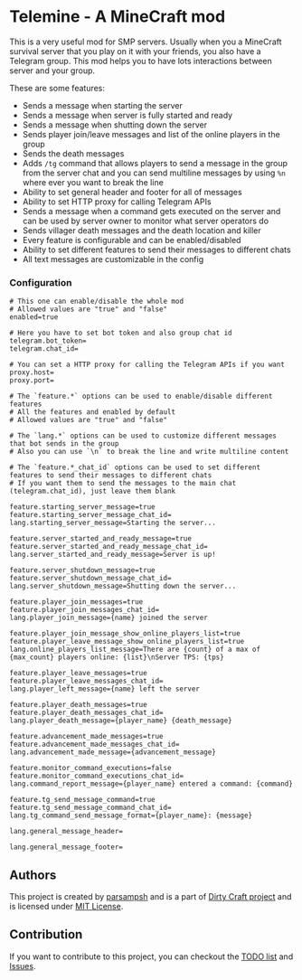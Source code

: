# Telemine - A MineCraft mod
This is a very useful mod for SMP servers.
Usually when you a MineCraft survival server that you play on it with your friends, you also have a Telegram group.
This mod helps you to have lots interactions between server and your group.

These are some features:

- Sends a message when starting the server
- Sends a message when server is fully started and ready
- Sends a message when shutting down the server
- Sends player join/leave messages and list of the online players in the group
- Sends the death messages
- Adds `/tg` command that allows players to send a message in the group from the server chat and you can send multiline messages by using `%n` where ever you want to break the line
- Ability to set general header and footer for all of messages
- Ability to set HTTP proxy for calling Telegram APIs
- Sends a message when a command gets executed on the server and can be used by server owner to monitor what server operators do
- Sends villager death messages and the death location and killer
- Every feature is configurable and can be enabled/disabled
- Ability to set different features to send their messages to different chats
- All text messages are customizable in the config

### Configuration

```properties
# This one can enable/disable the whole mod
# Allowed values are "true" and "false"
enabled=true

# Here you have to set bot token and also group chat id
telegram.bot_token=
telegram.chat_id=

# You can set a HTTP proxy for calling the Telegram APIs if you want
proxy.host=
proxy.port=

# The `feature.*` options can be used to enable/disable different features
# All the features and enabled by default
# Allowed values are "true" and "false"

# The `lang.*` options can be used to customize different messages that bot sends in the group
# Also you can use `\n` to break the line and write multiline content

# The `feature.*_chat_id` options can be used to set different features to send their messages to different chats
# If you want them to send the messages to the main chat (telegram.chat_id), just leave them blank

feature.starting_server_message=true
feature.starting_server_message_chat_id=
lang.starting_server_message=Starting the server...

feature.server_started_and_ready_message=true
feature.server_started_and_ready_message_chat_id=
lang.server_started_and_ready_message=Server is up!

feature.server_shutdown_message=true
feature.server_shutdown_message_chat_id=
lang.server_shutdown_message=Shutting down the server...

feature.player_join_messages=true
feature.player_join_messages_chat_id=
lang.player_join_message={name} joined the server

feature.player_join_message_show_online_players_list=true
feature.player_leave_message_show_online_players_list=true
lang.online_players_list_message=There are {count} of a max of {max_count} players online: {list}\nServer TPS: {tps}

feature.player_leave_messages=true
feature.player_leave_messages_chat_id=
lang.player_left_message={name} left the server

feature.player_death_messages=true
feature.player_death_messages_chat_id=
lang.player_death_message={player_name} {death_message}

feature.advancement_made_messages=true
feature.advancement_made_messages_chat_id=
lang.advancement_made_message={advancement_message}

feature.monitor_command_executions=false
feature.monitor_command_executions_chat_id=
lang.command_report_message={player_name} entered a command: {command}

feature.tg_send_message_command=true
feature.tg_send_message_command_chat_id=
lang.tg_command_send_message_format={player_name}: {message}

lang.general_message_header=

lang.general_message_footer=
```

## Authors
This project is created by [parsampsh](https://github.com/parsampsh)
and is a part of [Dirty Craft project](https://github.com/Dirty-Craft)
and is licensed under [MIT License](LICENSE).

## Contribution
If you want to contribute to this project,
you can checkout the [TODO list](TODO.md) and
[Issues](https://github.com/Dirty-Craft/telemine/issues).
